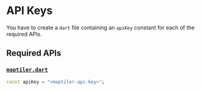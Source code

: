 # API Keys

You have to create a `dart` file containing an `apiKey` constant for each of the required APIs.

## Required APIs

### [`maptiler.dart`](https://www.maptiler.com/)

```dart
const apiKey = "<maptiler-api-key>";
```
